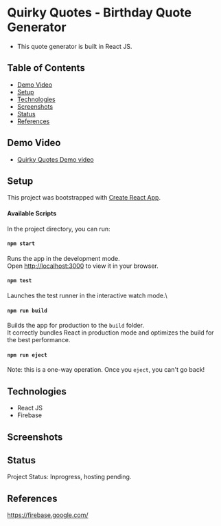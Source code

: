 # Quirky Quotes - Birthday Quote Generator 

- This quote generator is built in React JS.  

## Table of Contents

- [Demo Video](#demo-video)
- [Setup](#setup)
- [Technologies](#technologies)
- [Screenshots](#screenshots)
- [Status](#status)
- [References](#references)

##  Demo Video

 - [Quirky Quotes Demo video](assets/quirky%20quotes%20demo%20video.webm) 

## Setup

This project was bootstrapped with [Create React App](https://github.com/facebook/create-react-app).

#### Available Scripts

In the project directory, you can run:

#### `npm start`

Runs the app in the development mode.\
Open [http://localhost:3000](http://localhost:3000) to view it in your browser.

#### `npm test`

Launches the test runner in the interactive watch mode.\

#### `npm run build`

Builds the app for production to the `build` folder.\
It correctly bundles React in production mode and optimizes the build for the best performance.

#### `npm run eject`

Note: this is a one-way operation. Once you `eject`, you can't go back!


## Technologies

- React JS 
- Firebase

## Screenshots



## Status

Project Status: Inprogress, hosting pending.

## References

https://firebase.google.com/